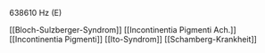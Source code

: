 638610 Hz (E)

[[Bloch-Sulzberger-Syndrom]]
[[Incontinentia Pigmenti Ach.]]
[[Incontinentia Pigmenti]]
[[Ito-Syndrom]]
[[Schamberg-Krankheit]]